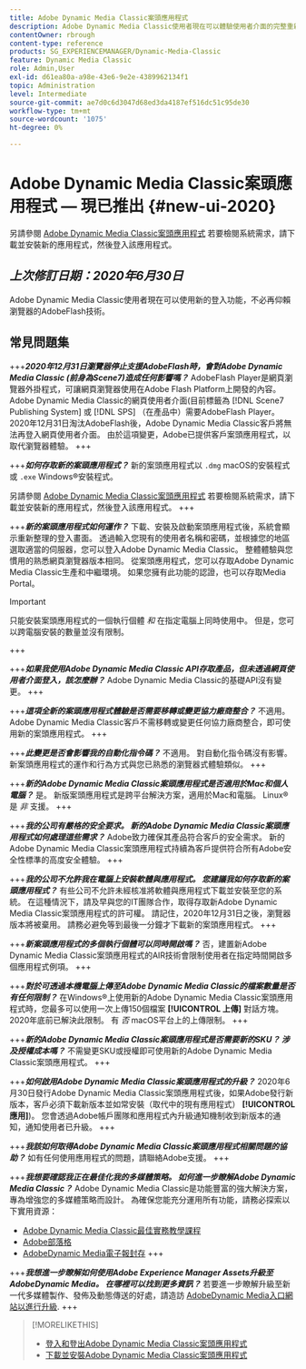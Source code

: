 ```yaml
---
title: Adobe Dynamic Media Classic案頭應用程式
description: Adobe Dynamic Media Classic使用者現在可以體驗使用者介面的完整重新整理。 此體驗會提供更新的登入功能，內含寶貴資源的連結，而且此更新不再依賴瀏覽器中的AdobeFlash技術。
contentOwner: rbrough
content-type: reference
products: SG_EXPERIENCEMANAGER/Dynamic-Media-Classic
feature: Dynamic Media Classic
role: Admin,User
exl-id: d61ea80a-a98e-43e6-9e2e-4389962134f1
topic: Administration
level: Intermediate
source-git-commit: ae7d0c6d3047d68ed3da4187ef516dc51c95de30
workflow-type: tm+mt
source-wordcount: '1075'
ht-degree: 0%

---
```


# Adobe Dynamic Media Classic案頭應用程式 — 現已推出 {#new-ui-2020}

另請參閱 [Adobe Dynamic Media Classic案頭應用程式](/help/using/dynamic-media-classic-desktop-app.md) 若要檢閱系統需求，請下載並安裝新的應用程式，然後登入該應用程式。

## _上次修訂日期：2020年6月30日_

Adobe Dynamic Media Classic使用者現在可以使用新的登入功能，不必再仰賴瀏覽器的AdobeFlash技術。

## 常見問題集

+++**_2020年12月31日瀏覽器停止支援AdobeFlash時，會對Adobe Dynamic Media Classic (前身為Scene7)造成任何影響嗎？_**
AdobeFlash Player是網頁瀏覽器外掛程式，可讓網頁瀏覽器使用在Adobe Flash Platform上開發的內容。 Adobe Dynamic Media Classic的網頁使用者介面(目前標籤為 [!DNL Scene7 Publishing System] 或 [!DNL SPS] （在產品中）需要AdobeFlash Player。 2020年12月31日淘汰AdobeFlash後，Adobe Dynamic Media Classic客戶將無法再登入網頁使用者介面。 由於這項變更，Adobe已提供客戶案頭應用程式，以取代瀏覽器體驗。
+++

+++**_如何存取新的案頭應用程式？_**
新的案頭應用程式以 `.dmg` macOS的安裝程式或 `.exe` Windows®安裝程式。

另請參閱 [Adobe Dynamic Media Classic案頭應用程式](/help/using/dynamic-media-classic-desktop-app.md) 若要檢閱系統需求，請下載並安裝新的應用程式，然後登入該應用程式。
+++

<!-- NEWSLETTER IS DEAD The download links are also available by way of the [Adobe Dynamic Media Classic newsletter subscription page.](https://www.adobe.com/subscription/dynamic-media-newsletter.html) -->

+++**_新的案頭應用程式如何運作？_**
下載、安裝及啟動案頭應用程式後，系統會顯示重新整理的登入畫面。 透過輸入您現有的使用者名稱和密碼，並根據您的地區選取適當的伺服器，您可以登入Adobe Dynamic Media Classic。 整體體驗與您慣用的熟悉網頁瀏覽器版本相同。 從案頭應用程式，您可以存取Adobe Dynamic Media Classic生產和中繼環境。 如果您擁有此功能的認證，也可以存取Media Portal。

>[!IMPORTANT]
>
>只能安裝案頭應用程式的一個執行個體 *和* 在指定電腦上同時使用中。 但是，您可以跨電腦安裝的數量並沒有限制。

+++

+++**_如果我使用Adobe Dynamic Media Classic API存取產品，但未透過網頁使用者介面登入，該怎麼辦？_**
Adobe Dynamic Media Classic的基礎API沒有變更。
+++

+++**_這項全新的案頭應用程式體驗是否需要移轉或變更協力廠商整合？_**
不適用。 Adobe Dynamic Media Classic客戶不需移轉或變更任何協力廠商整合，即可使用新的案頭應用程式。
+++

+++**_此變更是否會影響我的自動化指令碼？_**
不適用。 對自動化指令碼沒有影響。 新案頭應用程式的運作和行為方式與您已熟悉的瀏覽器式體驗類似。
+++

+++**_新的Adobe Dynamic Media Classic案頭應用程式是否適用於Mac和個人電腦？_**
是。 新版案頭應用程式是跨平台解決方案，適用於Mac和電腦。 Linux®是 *非* 支援。
+++

+++**_我的公司有嚴格的安全要求。 新的Adobe Dynamic Media Classic案頭應用程式如何處理這些需求？_**
Adobe致力確保其產品符合客戶的安全需求。 新的Adobe Dynamic Media Classic案頭應用程式持續為客戶提供符合所有Adobe安全性標準的高度安全體驗。
+++

+++**_我的公司不允許我在電腦上安裝軟體與應用程式。 您建議我如何存取新的案頭應用程式？_**
有些公司不允許未經核准將軟體與應用程式下載並安裝至您的系統。 在這種情況下，請及早與您的IT團隊合作，取得存取新Adobe Dynamic Media Classic案頭應用程式的許可權。 請記住，2020年12月31日之後，瀏覽器版本將被棄用。 請務必避免等到最後一分鐘才下載新的案頭應用程式。
+++

+++**_新案頭應用程式的多個執行個體可以同時開啟嗎？_**
否，建置新Adobe Dynamic Media Classic案頭應用程式的AIR技術會限制使用者在指定時間開啟多個應用程式例項。
+++

+++**_對於可透過本機電腦上傳至Adobe Dynamic Media Classic的檔案數量是否有任何限制？_**
在Windows®上使用新的Adobe Dynamic Media Classic案頭應用程式時，您最多可以使用一次上傳150個檔案 **[!UICONTROL 上傳]** 對話方塊。 2020年底前已解決此限制。 有 *否* macOS平台上的上傳限制。
+++

+++**_新的Adobe Dynamic Media Classic案頭應用程式是否需要新的SKU？ 涉及授權成本嗎？_**
不需變更SKU或授權即可使用新的Adobe Dynamic Media Classic案頭應用程式。
+++

+++**_如何啟用Adobe Dynamic Media Classic案頭應用程式的升級？_**
2020年6月30日發行Adobe Dynamic Media Classic案頭應用程式後，如果Adobe發行新版本，客戶必須下載新版本並如常安裝（取代中的現有應用程式） **[!UICONTROL 應用]**)。 您會透過Adobe帳戶團隊和應用程式內升級通知機制收到新版本的通知，通知使用者已升級。
+++

+++**_我該如何取得Adobe Dynamic Media Classic案頭應用程式相關問題的協助？_**
如有任何使用應用程式的問題，請聯絡Adobe支援。
+++

+++**_我想要確認我正在最佳化我的多媒體策略。 如何進一步瞭解Adobe Dynamic Media Classic？_**
Adobe Dynamic Media Classic是功能豐富的強大解決方案，專為增強您的多媒體策略而設計。 為確保您能充分運用所有功能，請務必探索以下實用資源：

* [Adobe Dynamic Media Classic最佳實務教學課程](https://experienceleague.adobe.com/docs/experience-manager-learn/dynamic-media-classic-tutorial/overview.html)
* [Adobe部落格](https://blog.adobe.com/)<!-- (https://blog.adobe.com/tag/dynamic-media/) -->
* [AdobeDynamic Media電子報封存](https://experienceleague.adobe.com/docs/dynamic-media-classic/using/dynamic-media-newsletter.html)
+++

<!-- HIDDEN AUGUST 2, 2021 BECAUSE THE NEWSLETTER WAS DISCONTINUED Plus, [subscribe to the Dynamic Media newsletter](https://www.adobe.com/subscription/dynamic-media-newsletter.html) to stay current on the latest news, information, training opportunities, powerful features available to you such as [Smart Imaging](https://experienceleague.adobe.com/docs/experience-manager-65/assets/dynamic/imaging-faq.html), and the complementary audit program. -->

+++**_我想進一步瞭解如何使用Adobe Experience Manager Assets升級至AdobeDynamic Media。 在哪裡可以找到更多資訊？_**
若要進一步瞭解升級至新一代多媒體製作、發佈及動態傳送的好處，請造訪 [AdobeDynamic Media入口網站以進行升級](/help/using/upgrade.md).
+++

>[!MORELIKETHIS]
>
>* [登入和登出Adobe Dynamic Media Classic案頭應用程式](/help/using/signing-out.md)
>* [下載並安裝Adobe Dynamic Media Classic案頭應用程式](/help/using/dynamic-media-classic-desktop-app.md)

<!-- SAVE - OLD LINK TO BEST PRACTICES GUIDE IN PDF https://www.adobe.com/content/dam/www/us/en/marketing/experience-manager-assets/dynamic-media/adobe-dynamic-media-classic-best-practices-guide.pdf -->